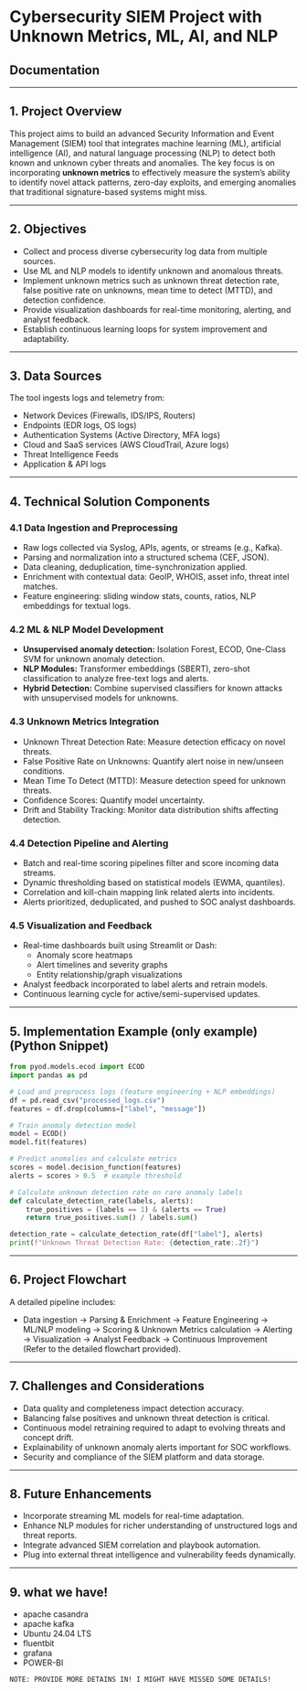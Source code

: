 # Cybersecurity SIEM Project with Unknown Metrics, ML, AI, and NLP  
## Documentation

***

## 1. Project Overview  
This project aims to build an advanced Security Information and Event Management (SIEM) tool that integrates machine learning (ML), artificial intelligence (AI), and natural language processing (NLP) to detect both known and unknown cyber threats and anomalies. The key focus is on incorporating **unknown metrics** to effectively measure the system’s ability to identify novel attack patterns, zero-day exploits, and emerging anomalies that traditional signature-based systems might miss.

***

## 2. Objectives  
- Collect and process diverse cybersecurity log data from multiple sources.  
- Use ML and NLP models to identify unknown and anomalous threats.  
- Implement unknown metrics such as unknown threat detection rate, false positive rate on unknowns, mean time to detect (MTTD), and detection confidence.  
- Provide visualization dashboards for real-time monitoring, alerting, and analyst feedback.  
- Establish continuous learning loops for system improvement and adaptability.

***

## 3. Data Sources  
The tool ingests logs and telemetry from:  
- Network Devices (Firewalls, IDS/IPS, Routers)  
- Endpoints (EDR logs, OS logs)  
- Authentication Systems (Active Directory, MFA logs)  
- Cloud and SaaS services (AWS CloudTrail, Azure logs)  
- Threat Intelligence Feeds  
- Application & API logs  

***

## 4. Technical Solution Components  

### 4.1 Data Ingestion and Preprocessing  
- Raw logs collected via Syslog, APIs, agents, or streams (e.g., Kafka).  
- Parsing and normalization into a structured schema (CEF, JSON).  
- Data cleaning, deduplication, time-synchronization applied.  
- Enrichment with contextual data: GeoIP, WHOIS, asset info, threat intel matches.  
- Feature engineering: sliding window stats, counts, ratios, NLP embeddings for textual logs.

### 4.2 ML & NLP Model Development  
- **Unsupervised anomaly detection:** Isolation Forest, ECOD, One-Class SVM for unknown anomaly detection.  
- **NLP Modules:** Transformer embeddings (SBERT), zero-shot classification to analyze free-text logs and alerts.  
- **Hybrid Detection:** Combine supervised classifiers for known attacks with unsupervised models for unknowns.

### 4.3 Unknown Metrics Integration  
- Unknown Threat Detection Rate: Measure detection efficacy on novel threats.  
- False Positive Rate on Unknowns: Quantify alert noise in new/unseen conditions.  
- Mean Time To Detect (MTTD): Measure detection speed for unknown threats.  
- Confidence Scores: Quantify model uncertainty.  
- Drift and Stability Tracking: Monitor data distribution shifts affecting detection.

### 4.4 Detection Pipeline and Alerting  
- Batch and real-time scoring pipelines filter and score incoming data streams.  
- Dynamic thresholding based on statistical models (EWMA, quantiles).  
- Correlation and kill-chain mapping link related alerts into incidents.  
- Alerts prioritized, deduplicated, and pushed to SOC analyst dashboards.

### 4.5 Visualization and Feedback  
- Real-time dashboards built using Streamlit or Dash:  
  - Anomaly score heatmaps  
  - Alert timelines and severity graphs  
  - Entity relationship/graph visualizations  
- Analyst feedback incorporated to label alerts and retrain models.  
- Continuous learning cycle for active/semi-supervised updates.

***

## 5. Implementation Example (only example) (Python Snippet)  
```python
from pyod.models.ecod import ECOD
import pandas as pd

# Load and preprocess logs (feature engineering + NLP embeddings)
df = pd.read_csv("processed_logs.csv")
features = df.drop(columns=["label", "message"])

# Train anomaly detection model
model = ECOD()
model.fit(features)

# Predict anomalies and calculate metrics
scores = model.decision_function(features)
alerts = scores > 0.5  # example threshold

# Calculate unknown detection rate on rare anomaly labels
def calculate_detection_rate(labels, alerts):
    true_positives = (labels == 1) & (alerts == True)
    return true_positives.sum() / labels.sum()

detection_rate = calculate_detection_rate(df["label"], alerts)
print(f"Unknown Threat Detection Rate: {detection_rate:.2f}")
```

***

## 6. Project Flowchart  
A detailed pipeline includes:  
- Data ingestion → Parsing & Enrichment → Feature Engineering → ML/NLP modeling → Scoring & Unknown Metrics calculation → Alerting → Visualization → Analyst Feedback → Continuous Improvement  
(Refer to the detailed flowchart provided).

***

## 7. Challenges and Considerations  
- Data quality and completeness impact detection accuracy.  
- Balancing false positives and unknown threat detection is critical.  
- Continuous model retraining required to adapt to evolving threats and concept drift.  
- Explainability of unknown anomaly alerts important for SOC workflows.  
- Security and compliance of the SIEM platform and data storage.

***

## 8. Future Enhancements  
- Incorporate streaming ML models for real-time adaptation.  
- Enhance NLP modules for richer understanding of unstructured logs and threat reports.  
- Integrate advanced SIEM correlation and playbook automation.  
- Plug into external threat intelligence and vulnerability feeds dynamically.

***

## 9. what we have!
- apache casandra
- apache kafka
- Ubuntu 24.04 LTS
- fluentbit
- grafana
- POWER-BI
```
NOTE: PROVIDE MORE DETAINS IN! I MIGHT HAVE MISSED SOME DETAILS!
```
